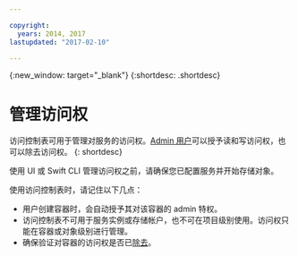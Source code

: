```yaml
---

copyright:
  years: 2014, 2017
lastupdated: "2017-02-10"

---
```

{:new_window: target="_blank"}
{:shortdesc: .shortdesc}



# 管理访问权

访问控制表可用于管理对服务的访问权。[Admin 用户](/docs/services/ObjectStorage/os_access_types.html)可以授予读和写访问权，也可以除去访问权。
{: shortdesc}

使用 UI 或 Swift CLI 管理访问权之前，请确保您已配置服务并开始存储对象。

使用访问控制表时，请记住以下几点：
  * 用户创建容器时，会自动授予其对该容器的 admin 特权。
  * 访问控制表不可用于服务实例或存储帐户，也不可在项目级别使用。访问权只能在容器或对象级别进行管理。
  * 确保验证对容器的访问权是否已[除去](/docs/services/ObjectStorage/os_remove_access.html)。
